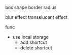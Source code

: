 box shape
border radius

blur effect
transelucent effect


func
- use local storage
	- add shortcut 
	- delete shortcut